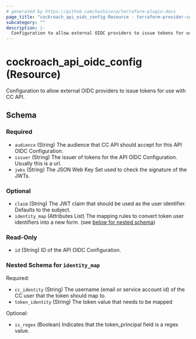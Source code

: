 ```yaml
---
# generated by https://github.com/hashicorp/terraform-plugin-docs
page_title: "cockroach_api_oidc_config Resource - terraform-provider-cockroach"
subcategory: ""
description: |-
  Configuration to allow external OIDC providers to issue tokens for use with CC API.
---
```


# cockroach_api_oidc_config (Resource)

Configuration to allow external OIDC providers to issue tokens for use with CC API.



<!-- schema generated by tfplugindocs -->
## Schema

### Required

- `audience` (String) The audience that CC API should accept for this API OIDC Configuration.
- `issuer` (String) The issuer of tokens for the API OIDC Configuration. Usually this is a url.
- `jwks` (String) The JSON Web Key Set used to check the signature of the JWTs.

### Optional

- `claim` (String) The JWT claim that should be used as the user identifier. Defaults to the subject.
- `identity_map` (Attributes List) The mapping rules to convert token user identifiers into a new form. (see [below for nested schema](#nestedatt--identity_map))

### Read-Only

- `id` (String) ID of the API OIDC Configuration.

<a id="nestedatt--identity_map"></a>
### Nested Schema for `identity_map`

Required:

- `cc_identity` (String) The username (email or service account id) of the CC user that the token should map to.
- `token_identity` (String) The token value that needs to be mapped

Optional:

- `is_regex` (Boolean) Indicates that the token_principal field is a regex value.


